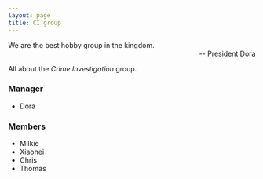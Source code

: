 ```yaml
---
layout: page
title: CI group
---
```


<p class="message">
  We are the best hobby group in the kingdom.<br />
  <span style="float: right">-- President Dora</span><br />
</p>

All about the *Crime Investigation* group.

### Manager
* Dora

### Members
* Milkie
* Xiaohei
* Chris
* Thomas
